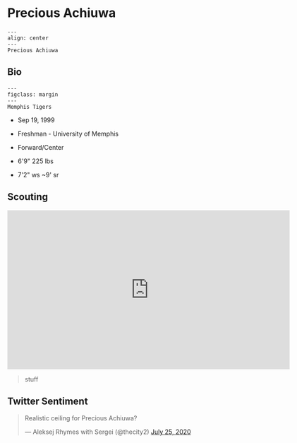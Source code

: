 Precious Achiuwa
===

```{figure} ../img/precious_achiuwa.jpg
---
align: center
---
Precious Achiuwa
```

## Bio
```{figure} ../img/memphis.png
---
figclass: margin
---
Memphis Tigers
```

- Sep 19, 1999

- Freshman - University of Memphis

- Forward/Center

- 6'9" 225 lbs

- 7'2" ws ~9' sr

## Scouting
<iframe width="640" height="360" src="https://www.youtube.com/embed/DHoPlvfO-n0" frameborder="0" allow="accelerometer; autoplay; encrypted-media; gyroscope; picture-in-picture" allowfullscreen></iframe>

>stuff 

## Twitter Sentiment

<blockquote class="twitter-tweet"><p lang="tl" dir="ltr">Realistic ceiling for Precious Achiuwa?</p>&mdash; Aleksej Rhymes with Sergei (@thecity2) <a href="https://twitter.com/thecity2/status/1287066703252267008?ref_src=twsrc%5Etfw">July 25, 2020</a></blockquote> <script async src="https://platform.twitter.com/widgets.js" charset="utf-8"></script>
